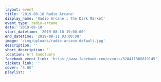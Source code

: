 ```yaml
---
layout: event
title: '2019-08-10 Radio Arcane'
display_name: 'Radio Arcane : The Dark Market'
event_type: radio-arcane
date: '2019-08-10'
start_datetime: '2019-08-10 19:00:00'
end_datetime: '2019-08-11 03:00:00'
image: '/img/uploads/radio-arcane-default.jpg'
description: ''
short_description: ''
location: Art Sanctuary
facebook_event_link: 'https://www.facebook.com/events/320411388819145'
tickets_link: ''
cover: '5.00'
playlist: ''
---
```

